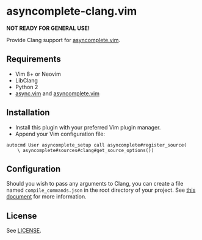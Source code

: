 # asyncomplete-clang.vim

**NOT READY FOR GENERAL USE!**

Provide Clang support for [asyncomplete.vim].

## Requirements

* Vim 8+ or Neovim
* LibClang
* Python 2
* [async.vim](https://github.com/prabirshrestha/async.vim) and [asyncomplete.vim]

## Installation

* Install this plugin with your preferred Vim plugin manager.
* Append your Vim configuration file:
```vim
autocmd User asyncomplete_setup call asyncomplete#register_source(
    \ asyncomplete#sources#clang#get_source_options())
```

## Configuration

Should you wish to pass any arguments to Clang, you can create a file named `compile_commands.json` in the root directory of your project. See [this document](https://clang.llvm.org/docs/JSONCompilationDatabase.html) for more information.

## License

See [LICENSE](https://raw.githubusercontent.com/keremc/asyncomplete-clang.vim/master/LICENSE).

[asyncomplete.vim]: https://github.com/prabirshrestha/asyncomplete.vim
